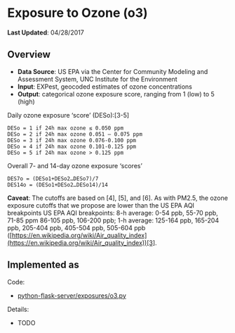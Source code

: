 # Exposure to Ozone (o3)

**Last Updated**: 04/28/2017

## Overview

- **Data Source**: US EPA via the Center for Community Modeling and Assessment System, UNC Institute for the Environment
- **Input**: EXPest, geocoded estimates of ozone concentrations
- **Output**: categorical ozone exposure score, ranging from 1 (low) to 5 (high)

Daily ozone exposure ‘score’ (DESo):[3-5]

```
DESo = 1 if 24h max ozone ≤ 0.050 ppm
DESo = 2 if 24h max ozone 0.051 – 0.075 ppm
DESo = 3 if 24h max ozone 0.076-0.100 ppm
DESo = 4 if 24h max ozone 0.101-0.125 ppm
DESo = 5 if 24h max ozone > 0.125 ppm
```

Overall 7- and 14-day ozone exposure ‘scores’

```
DES7o = (DESo1+DESo2…DESo7)/7
DES14o = (DESo1+DESo2…DESo14)/14
```

**Caveat**: The cutoffs are based on [4], [5], and [6]. As with PM2.5, the ozone exposure cutoffs that we propose are lower than the US EPA AQI breakpoints US EPA AQI breakpoints: 8-h average: 0-54 ppb, 55-70 ppb, 71-85 ppm 86-105 ppb, 106-200 ppb; 1-h average: 125-164 ppb, 165-204 ppb, 205-404 ppb, 405-504 ppb, 505-604 ppb ([https://en.wikipedia.org/wiki/Air_quality_index](https://en.wikipedia.org/wiki/Air_quality_index))[3].

## Implemented as

Code: 

- [python-flask-server/exposures/o3.py](../python-flask-server/exposures/o3.py)

Details:

- TODO
